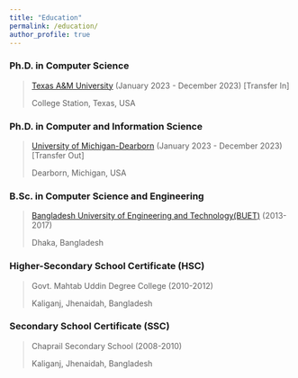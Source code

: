 ```yaml
---
title: "Education"
permalink: /education/
author_profile: true
---
```


### Ph.D. in Computer Science
> [Texas A&M University](https://engineering.tamu.edu/cse/index.html) (January 2023 - December 2023) [Transfer In] <br>
> 
> College Station, Texas, USA

### Ph.D. in Computer and Information Science
> [University of Michigan-Dearborn](https://umdearborn.edu/) (January 2023 - December 2023) [Transfer Out] <br>
> 
> Dearborn, Michigan, USA

 
### B.Sc. in Computer Science and Engineering 
> [Bangladesh University of Engineering and Technology(BUET)](https://buet.ac.bd) (2013-2017) <br>
>
> Dhaka, Bangladesh

### Higher-Secondary School Certificate (HSC) 
> Govt. Mahtab Uddin Degree College (2010-2012) <br>
>
> Kaliganj, Jhenaidah, Bangladesh

### Secondary School Certificate (SSC) 
> Chaprail Secondary School (2008-2010) <br>
>
> Kaliganj, Jhenaidah, Bangladesh